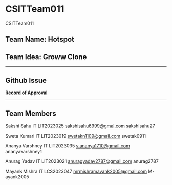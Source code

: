 # CSITTeam011
CSITTeam011

<h2>Team Name: Hotspot</h2>
<h2>Team Idea: Groww Clone</h2>

---

## Github Issue

**[Record of Approval](https://github.com/IIITLucknowSWEngg/Assignment/issues/6)**

---

<h2>Team Members</h2>


Sakshi Sahu IT LIT2023025 <a href="mailto:sakshisahu6999@gmail.com">sakshisahu6999@gmal.com</a> sakshisahu27

Sweta Kumari IT LIT2023019 <a href="mailto:swetakn1109@gmail.com">swetakn1109@gmail.com</a>  swetak0911

Ananya Varshney IT LIT2023035 <a href="mailto:v.ananya1710@gmail.com">v.ananya1710@gmail.com</a>  ananyavarshney1

Anurag Yadav IT LIT2023021 <a href="mailto:anuragyadav2787@gmail.com">anuragyadav2787@gmail.com</a>  anurag2787

Mayank Mishra IT LCS2023047 <a href="mailto:anuragyadav2787@gmail.com">mrmishramayank2005@gmail.com</a>  M-ayank2005

